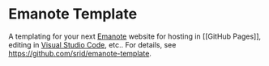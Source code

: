 # Emanote Template

A templating for your next [Emanote] website for hosting in [[GitHub Pages]], editing in [Visual Studio Code](https://emanote.srid.ca/resources/vscode), etc.. For details, see https://github.com/srid/emanote-template.

[Emanote]: https://emanote.srid.ca/